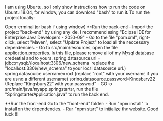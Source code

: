 I am using Ubuntu, so I only show instructions how to run the code on Ubuntu 18.04, for window, you can download "bash" to run it.
To run the project locally:

Open terminal (or bash if using window)
**Run the back-end
	- Import the project "back-end" by using any Ide. I recommend using "Eclipse IDE for Enterprise Java Developers - 2020-09"
	- Go to the file "pom.xml", right-click, select "Maven", select "Update Project" to load all the neccessary dependencies.
	- Go to src/main/resources, open the file application.properties. In this file, please remove all of my Mysql database
	credential and to yours.
		spring.datasource.url = jdbc:mysql://localhost:3306/new_schema (replace the  "localhost:3306/new_schema" to your local datasource url.) 
		spring.datasource.username=root (replace "root" with your username if you are using a different username)
		spring.datasource.password=Kingsbury22  (Replace "Kingsbury22" with your password"
	- GO to src/main/java/myapp.springstarter, run the file "SpringstarterApplication.java" to run the back end.

**Run the front-end
Go to the "front-end" folder: 
	- Run "npm install" to install on the dependencies.
	- Run "npm start" to initialize the website.
Good luck !!!